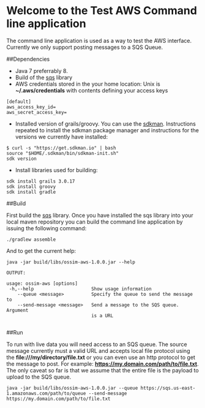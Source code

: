 # Welcome to the Test AWS Command line application

The command line application is used as a way to test the AWS interface.  Currently we only support posting messages to a SQS Queue.

##Dependencies

* Java 7 preferrably 8.
* Build of the [sqs](../sqs) library
* AWS credentials stored in the your home location: Unix is **~/.aws/credentials** with contents defining your access keys

 ```
[default]
aws_access_key_id=
aws_secret_access_key= 
```

* Installed version of grails/groovy.  You can use the [sdkman](http://sdkman.io). Instructions repeated to install the sdkman package manager and instructions for the versions we currently have installed:

 ```
 $ curl -s "https://get.sdkman.io" | bash
 source "$HOME/.sdkman/bin/sdkman-init.sh"
 sdk version
 ``` 
 * Install libraries used for building:

 ```
 sdk install grails 3.0.17
 sdk install groovy
 sdk install gradle
```

##Build

First build the [sqs](../sqs) library.  Once you have installed the sqs library into your local maven repository you can build the command line application by issuing the following command:

```
./gradlew assemble
```

And to get the current help:

```
java -jar build/libs/ossim-aws-1.0.0.jar --help

OUTPUT:

usage: ossim-aws [options]
 -h,--help                     Show usage information
    --queue <message>          Specify the queue to send the message to
    --send-message <message>   Send a message to the SQS queue.  Argument
                               is a URL
                               
```

##Run

To run with live data you will need access to an SQS queue.  The source message currently must a valid URL and accepts local file protocol using the **file:///my/directory/file.txt** or you can even use an http protocol to get the message to post.  For example: **https://my.domain.com/path/to/file.txt**.  The only caveat so far is that we assume that the entire file is the payload to upload to the SQS queue.

```
java -jar build/libs/ossim-aws-1.0.0.jar --queue https://sqs.us-east-1.amazonaws.com/path/to/queue --send-message https://my.domain.com/path/to/file.txt
```

